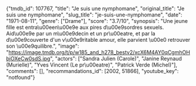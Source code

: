 {"tmdb_id": 107767, "title": "Je suis une nymphomane", "original_title": "Je suis une nymphomane", "slug_title": "je-suis-une-nymphomane", "date": "1971-08-11", "genre": ["Drame"], "score": "3.7/10", "synopsis": "Une jeune fille est entra\u00een\u00e9e aux pires d\u00e9sordres sexuels. Aid\u00e9e par un m\u00e9decin et un pr\u00eatre, et par la d\u00e9couverte d'un v\u00e9ritable amour, elle parvient \u00e0 retrouver son \u00e9quilibre.", "image": "https://image.tmdb.org/t/p/w185_and_h278_bestv2/xcX6M4AY0qCgmhOHbjOXeCw0sdS.jpg", "actors": ["Sandra Julien (Carole)", "Janine Reynaud (Murielle)", "Yves Vincent (Le pr\u00eatre)", "Patrick Verde (Michel)"], "comments": [], "recommandations_id": [2002, 51866], "youtube_key": "notfound"}